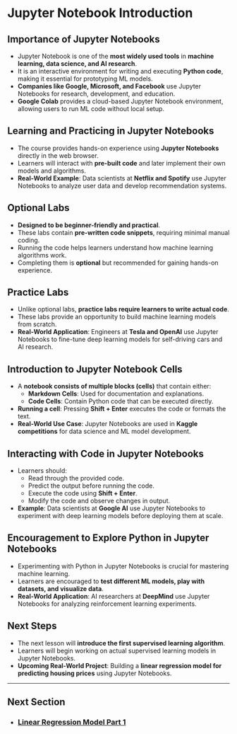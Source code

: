 # Jupyter Notebook Introduction

## Importance of Jupyter Notebooks
- Jupyter Notebook is one of the **most widely used tools** in **machine learning, data science, and AI research**.
- It is an interactive environment for writing and executing **Python code**, making it essential for prototyping ML models.
- **Companies like Google, Microsoft, and Facebook** use Jupyter Notebooks for research, development, and education.
- **Google Colab** provides a cloud-based Jupyter Notebook environment, allowing users to run ML code without local setup.

## Learning and Practicing in Jupyter Notebooks
- The course provides hands-on experience using **Jupyter Notebooks** directly in the web browser.
- Learners will interact with **pre-built code** and later implement their own models and algorithms.
- **Real-World Example**: Data scientists at **Netflix and Spotify** use Jupyter Notebooks to analyze user data and develop recommendation systems.

## Optional Labs
- **Designed to be beginner-friendly and practical**.
- These labs contain **pre-written code snippets**, requiring minimal manual coding.
- Running the code helps learners understand how machine learning algorithms work.
- Completing them is **optional** but recommended for gaining hands-on experience.

## Practice Labs
- Unlike optional labs, **practice labs require learners to write actual code**.
- These labs provide an opportunity to build machine learning models from scratch.
- **Real-World Application**: Engineers at **Tesla and OpenAI** use Jupyter Notebooks to fine-tune deep learning models for self-driving cars and AI research.

## Introduction to Jupyter Notebook Cells
- A **notebook consists of multiple blocks (cells)** that contain either:
  - **Markdown Cells**: Used for documentation and explanations.
  - **Code Cells**: Contain Python code that can be executed directly.
- **Running a cell**: Pressing **Shift + Enter** executes the code or formats the text.
- **Real-World Use Case**: Jupyter Notebooks are used in **Kaggle competitions** for data science and ML model development.

## Interacting with Code in Jupyter Notebooks
- Learners should:
  - Read through the provided code.
  - Predict the output before running the code.
  - Execute the code using **Shift + Enter**.
  - Modify the code and observe changes in output.
- **Example**: Data scientists at **Google AI** use Jupyter Notebooks to experiment with deep learning models before deploying them at scale.

## Encouragement to Explore Python in Jupyter Notebooks
- Experimenting with Python in Jupyter Notebooks is crucial for mastering machine learning.
- Learners are encouraged to **test different ML models, play with datasets, and visualize data**.
- **Real-World Application**: AI researchers at **DeepMind** use Jupyter Notebooks for analyzing reinforcement learning experiments.

## Next Steps
- The next lesson will **introduce the first supervised learning algorithm**.
- Learners will begin working on actual supervised learning models in Jupyter Notebooks.
- **Upcoming Real-World Project**: Building a **linear regression model for predicting housing prices** using Jupyter Notebooks.

---
## Next Section
- ### [Linear Regression Model Part 1](../Regression_Model/Linear_Regression_Model_Part_1.md)
